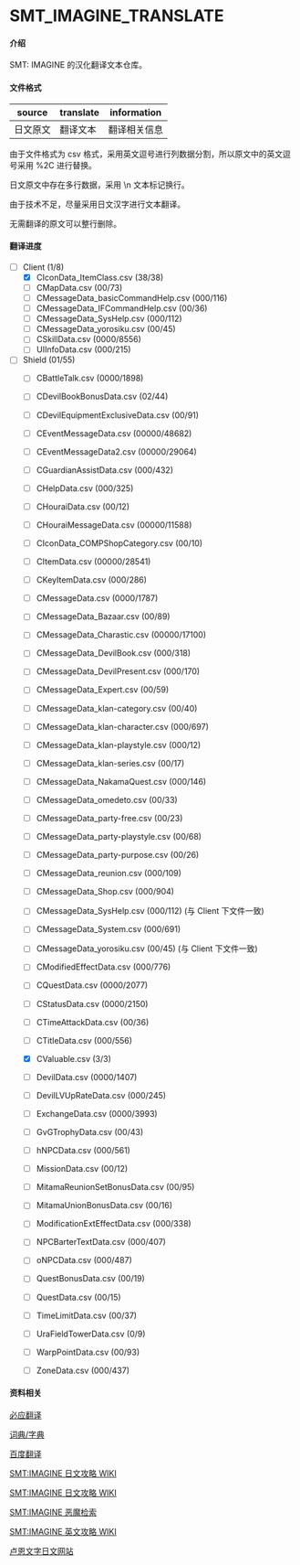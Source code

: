 # SMT_IMAGINE_TRANSLATE

#### 介绍

SMT: IMAGINE 的汉化翻译文本仓库。

#### 文件格式

| source | translate | information |
| --- | --- | --- |
| 日文原文 | 翻译文本 | 翻译相关信息 |

由于文件格式为 csv 格式，采用英文逗号进行列数据分割，所以原文中的英文逗号采用 %2C 进行替换。

日文原文中存在多行数据，采用 \n 文本标记换行。

由于技术不足，尽量采用日文汉字进行文本翻译。

无需翻译的原文可以整行删除。

#### 翻译进度

* [ ] Client (1/8)
  * [x] CIconData_ItemClass.csv                 (38/38)
  * [ ] CMapData.csv                            (00/73)
  * [ ] CMessageData_basicCommandHelp.csv       (000/116)
  * [ ] CMessageData_IFCommandHelp.csv          (00/36)
  * [ ] CMessageData_SysHelp.csv                (000/112)
  * [ ] CMessageData_yorosiku.csv               (00/45)
  * [ ] CSkillData.csv                          (0000/8556)
  * [ ] UIInfoData.csv                          (000/215)

* [ ] Shield (01/55)
  * [ ] CBattleTalk.csv                         (0000/1898)
  * [ ] CDevilBookBonusData.csv                 (02/44)
  * [ ] CDevilEquipmentExclusiveData.csv        (00/91)
  * [ ] CEventMessageData.csv                   (00000/48682)
  * [ ] CEventMessageData2.csv                  (00000/29064)
  * [ ] CGuardianAssistData.csv                 (000/432)
  * [ ] CHelpData.csv                           (000/325)
  * [ ] CHouraiData.csv                         (00/12)
  * [ ] CHouraiMessageData.csv                  (00000/11588)
  * [ ] CIconData_COMPShopCategory.csv          (00/10)
  * [ ] CItemData.csv                           (00000/28541)
  * [ ] CKeyItemData.csv                        (000/286)
  * [ ] CMessageData.csv                        (0000/1787)
  * [ ] CMessageData_Bazaar.csv                 (00/89)
  * [ ] CMessageData_Charastic.csv              (00000/17100)
  * [ ] CMessageData_DevilBook.csv              (000/318)
  * [ ] CMessageData_DevilPresent.csv           (000/170)
  * [ ] CMessageData_Expert.csv                 (00/59)
  * [ ] CMessageData_klan-category.csv          (00/40)
  * [ ] CMessageData_klan-character.csv         (000/697)
  * [ ] CMessageData_klan-playstyle.csv         (000/12)
  * [ ] CMessageData_klan-series.csv            (00/17)
  * [ ] CMessageData_NakamaQuest.csv            (000/146)
  * [ ] CMessageData_omedeto.csv                (00/33)
  * [ ] CMessageData_party-free.csv             (00/23)
  * [ ] CMessageData_party-playstyle.csv        (00/68)
  * [ ] CMessageData_party-purpose.csv          (00/26)
  * [ ] CMessageData_reunion.csv                (000/109)
  * [ ] CMessageData_Shop.csv                   (000/904)
  * [ ] CMessageData_SysHelp.csv                (000/112) (与 Client 下文件一致)
  * [ ] CMessageData_System.csv                 (000/691)
  * [ ] CMessageData_yorosiku.csv               (00/45) (与 Client 下文件一致)
  * [ ] CModifiedEffectData.csv                 (000/776)
  * [ ] CQuestData.csv                          (0000/2077)
  * [ ] CStatusData.csv                         (0000/2150)
  * [ ] CTimeAttackData.csv                     (00/36)
  * [ ] CTitleData.csv                          (000/556)
  * [x] CValuable.csv                           (3/3)
  * [ ] DevilData.csv                           (0000/1407)
  * [ ] DevilLVUpRateData.csv                   (000/245)
  * [ ] ExchangeData.csv                        (0000/3993)
  * [ ] GvGTrophyData.csv                       (00/43)
  * [ ] hNPCData.csv                            (000/561)
  * [ ] MissionData.csv                         (00/12)
  * [ ] MitamaReunionSetBonusData.csv           (00/95)
  * [ ] MitamaUnionBonusData.csv                (00/16)
  * [ ] ModificationExtEffectData.csv           (000/338)
  * [ ] NPCBarterTextData.csv                   (000/407)
  * [ ] oNPCData.csv                            (000/487)
  * [ ] QuestBonusData.csv                      (00/19)
  * [ ] QuestData.csv                           (00/15)
  * [ ] TimeLimitData.csv                       (00/37)
  * [ ] UraFieldTowerData.csv                   (0/9)
  * [ ] WarpPointData.csv                       (00/93)
  * [ ] ZoneData.csv                            (000/437)


#### 资料相关

[必应翻译](https://cn.bing.com/translator)

[词典/字典](https://tran.httpcn.com/)

[百度翻译](https://fanyi.baidu.com/)

[SMT:IMAGINE 日文攻略 WIKI](https://megatenonline.wiki.fc2.com/)

[SMT:IMAGINE 日文攻略 WIKI](http://gkwiki4.com/imagine/)

[SMT:IMAGINE 恶魔检索](http://artifact.sakura.ne.jp/imagine/)

[SMT:IMAGINE 英文攻略 WIKI](http://megaten.sesshou.com/wiki/index.php/Main_Page)

[卢恩文字日文网站](https://wirotte.info/category/rune/)

